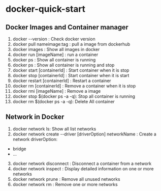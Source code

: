 # docker-quick-start

## Docker Images and Container manager
01.  docker --version : Check docker version
02.  docker pull nameimage:tag : pull a image from dockerhub
03.  docker images : Show all images in docker
04.  docker run [imageName] : run a container
05.  docker ps : Show all container is running
06.  docker ps : Show all container is running and stop
07.  docker start [containerId] : Start container when it is stop
08.  docker stop [containerId] : Start container when it is start
09.  docker restart [containerId] : Restart a container
10.  docker rm [containerId] : Remove a container when it is stop
11.  docker rmi [imageName] : Remove a image
12.  docker stop $(docker ps -a -q): Stop all container is running
13.  docker rm $(docker ps -a -q): Delete All container

## Network in Docker
01. docker network ls: Show all list networks
02. docker network create --driver [driverOption] networkName : Create a network
 driverOption:
  - bridge
  - ...
03. docker network disconnect : Disconnect a container from a network
04. docker network inspect : Display detailed information on one or more networks
05. docker network prune : Remove all unused networks
06. docker network rm :	Remove one or more networks